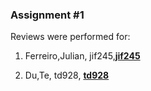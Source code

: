 ### Assignment #1
Reviews were performed for:

1. Ferreiro,Julian, jif245,[**jif245**](https://github.com/jif245/PUI2017_jif245)

2. Du,Te, td928, [**td928**](https://github.com/td928/PUI2017_td928)


